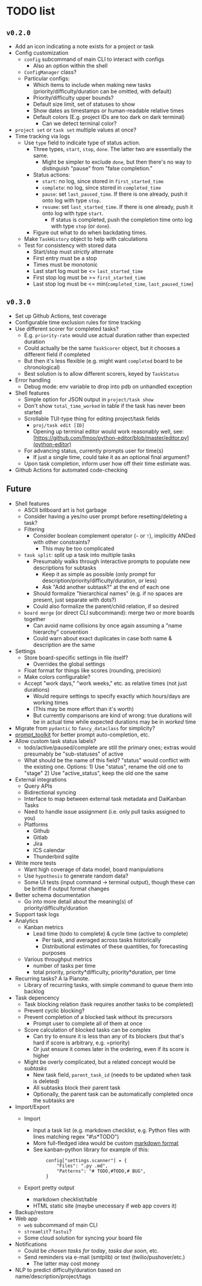 # TODO list

## `v0.2.0`

- Add an icon indicating a note exists for a project or task
- Config customization
  - `config` subcommand of main CLI to interact with configs
    - Also an option within the shell
  - `ConfigManager` class?
  - Particular configs:
    - Which items to include when making new tasks (priority/difficulty/duration can be omitted, with default)
    - Priority/difficulty upper bounds?
    - Default size limit, set of statuses to show
    - Show dates as timestamps or human-readable relative times
    - Default colors (E.g. project IDs are too dark on dark terminal)
      - Can we detect terminal color?
- `project set` or `task set` multiple values at once?
- Time tracking via logs
  - Use `type` field to indicate type of status action.
    - Three types, `start`, `stop`, `done`. The latter two are essentially the same.
      - Might be simpler to exclude `done`, but then there's no way to distinguish "pause" from "false completion."
    - Status actions:
      - `start`: no log, since stored in `first_started_time`
      - `complete`: no log, since stored in `completed_time`
      - `pause`: set `last_paused_time`. If there is one already, push it onto log with type `stop`.
      - `resume`: set `last_started_time`. If there is one already, push it onto log with type `start`.
        - If status is completed, push the completion time onto log with type `stop` (or `done`).
    - Figure out what to do when backdating times.
  - Make `TaskHistory` object to help with calculations
  - Test for consistency with stored data
    - Start/stop must *strictly* alternate
    - First entry must be a stop
    - Times must be monotonic
    - Last start log must be <= `last_started_time`
    - First stop log must be >= `first_started_time`
    - Last stop log must be <= min(`completed_time`, `last_paused_time`)

## `v0.3.0`

- Set up Github Actions, test coverage
- Configurable time exclusion rules for time tracking
- Use different scorer for completed tasks?
  - E.g. `priority-rate` would use actual duration rather than expected duration
  - Could actually be the same `TaskScorer` object, but it chooses a different field if completed
  - But then it's less flexible (e.g. might want `completed` board to be chronological)
  - Best solution is to allow different scorers, keyed by `TaskStatus`
- Error handling
  - Debug mode: env variable to drop into pdb on unhandled exception
- Shell features
  - Simple option for JSON output in `project/task show`
  - Don't show `total_time_worked` in table if the task has never been started
  - Scrollable TUI-type thing for editing project/task fields
    - `proj/task edit [ID]`
    - Opening up terminal editor would work reasonably well, see: [https://github.com/fmoo/python-editor/blob/master/editor.py](python-editor)
  - For advancing status, currently prompts user for time(s)
    - If just a single time, could take it as an optional final argument?
  - Upon task completion, inform user how off their time estimate was.
- Github Actions for automated code-checking

## Future

- Shell features
  - ASCII billboard art is hot garbage
  - Consider having a yes/no user prompt before resetting/deleting a task?
  - Filtering
    - Consider boolean complement operator (`~` or `!`), implicitly ANDed with other constraints?
      - This may be too complicated
  - `task split`: split up a task into multiple tasks
    - Presumably walks through interactive prompts to populate new descriptions for subtasks
      - Keep it as simple as possible (only prompt for description/priority/difficulty/duration, or less)
      - Ask "Add another subtask?" at the end of each one
    - Should formalize "hierarchical names" (e.g. if no spaces are present, just separate with dots?)
    - Could also formalize the parent/child relation, if so desired
  - `board merge` (or direct CLI subcommand): merge two or more boards together
    - Can avoid name collisions by once again assuming a "name hierarchy" convention
    - Could warn about exact duplicates in case both name & description are the same
- Settings
  - Store board-specific settings in file itself?
    - Overrides the global settings
  - Float format for things like scores (rounding, precision)
  - Make colors configurable?
  - Accept "work days," "work weeks," etc. as relative times (not just durations)
    - Would require settings to specify exactly which hours/days are working times
    - (This may be more effort than it's worth)
    - But currently comparisons are kind of wrong: true durations will be in actual time while expected durations may be in *worked* time
- Migrate from `pydantic` to `fancy_dataclass` for simplicity?
- [prompt_toolkit](https://python-prompt-toolkit.readthedocs.io) for better prompt auto-completion, etc.
- Allow custom task status labels?
  - todo/active/paused/complete are still the primary ones; extras would presumably be "sub-statuses" of active
  - What should be the name of this field? "status" would conflict with the existing one. Options:
        1) Use "status", rename the old one to "stage"
        2) Use "active_status", keep the old one the same
- External integrations
  - Query APIs
  - Bidirectional syncing
  - Interface to map between external task metadata and DaiKanban Tasks
  - Need to handle issue assignment (i.e. only pull tasks assigned to you)
  - Platforms
    - Github
    - Gitlab
    - Jira
    - ICS calendar
    - Thunderbird sqlite
- Write more tests
  - Want high coverage of data model, board manipulations
  - Use `hypothesis` to generate random data?
  - Some UI tests (input command -> terminal output), though these can be brittle if output format changes
- Better schema documentation
  - Go into more detail about the meaning(s) of priority/difficulty/duration
- Support task logs
- Analytics
  - Kanban metrics
    - Lead time (todo to complete) & cycle time (active to complete)
      - Per task, and averaged across tasks historically
      - Distributional estimates of these quantities, for forecasting purposes
  - Various throughput metrics
    - number of tasks per time
    - total priority, priority\*difficulty, priority\*duration, per time
- Recurring tasks? A la Pianote.
  - Library of recurring tasks, with simple command to queue them into backlog
- Task depencency
  - Task blocking relation (task requires another tasks to be completed)
  - Prevent cyclic blocking?
  - Prevent completion of a blocked task without its precursors
    - Prompt user to complete all of them at once
  - Score calculation of blocked tasks can be complex
    - Can try to ensure it is less than any of its blockers (but that's hard if score is arbitrary, e.g. =priority)
    - Or just ensure it comes later in the ordering, even if its score is higher
  - Might be overly complicated, but a related concept would be *subtasks*
    - New task field, `parent_task_id` (needs to be updated when task is deleted)
    - All subtasks block their parent task
    - Optionally, the parent task can be automatically completed once the subtasks are
- Import/Export
  - Import
    - Input a task list (e.g. markdown checklist, e.g. Python files with lines matching regex "#\s*TODO")
    - More full-fledged idea would be custom [markdown format](doc/dkmarkdown.md)
    - See kanban-python library for example of this:

    ```lang=python
            config["settings.scanner"] = {
                "Files": ".py .md",
                "Patterns": "# TODO,#TODO,# BUG",
            }
    ```

  - Export pretty output
    - markdown checklist/table
    - HTML static site (maybe unecessary if web app covers it)
- Backup/restore
- Web app
  - `web` subcommand of main CLI
  - `streamlit`? `fastui`?
  - Some cloud solution for syncing your board file
- Notifications
  - Could be *chosen tasks for today*, *tasks due soon*, etc.
  - Send reminders via e-mail (smtplib) or text (twilio/pushover/etc.)
    - The latter may cost money
- NLP to predict difficulty/duration based on name/description/project/tags
